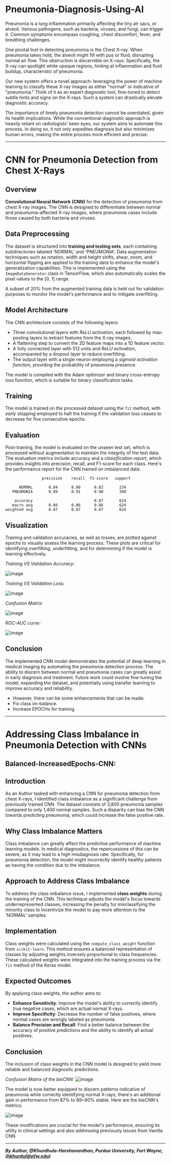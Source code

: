 # Pneumonia-Diagnosis-Using-AI

Pneumonia is a lung inflammation primarily affecting the tiny air sacs, or alveoli. Various pathogens, such as bacteria, viruses, and fungi, can trigger it. Common symptoms encompass coughing, chest discomfort, fever, and breathing challenges.

One pivotal tool in detecting pneumonia is the Chest X-ray. When pneumonia takes hold, the alveoli might fill with pus or fluid, disrupting normal air flow. This obstruction is discernible on X-rays. Specifically, the X-ray can spotlight white opaque regions, hinting at inflammation and fluid buildup, characteristic of pneumonia.

Our new system offers a novel approach: leveraging the power of machine learning to classify these X-ray images as either "normal" or indicative of "pneumonia." Think of it as an expert diagnostic tool, fine-tuned to detect subtle hints and signs on the X-rays. Such a system can drastically elevate diagnostic accuracy.

The importance of timely pneumonia detection cannot be overstated, given its health implications. While the conventional diagnostic approach is heavily reliant on radiologists' keen eyes, our system aims to automate this process. In doing so, it not only expedites diagnosis but also minimizes human errors, making the entire process more efficient and precise.

------------------------------------------------------------------------------------------------------------------------------------------------------------


# CNN for Pneumonia Detection from Chest X-Rays

## Overview

**Convolutional Neural Network (CNN)** for the detection of pneumonia from chest X-ray images. The CNN is designed to differentiate between normal and pneumonia-affected X-ray images, where pneumonia cases include those caused by both bacteria and viruses.

## Data Preprocessing

The dataset is structured into **training and testing sets**, each containing subdirectories labeled 'NORMAL' and 'PNEUMONIA'. Data augmentation techniques such as rotation, width and height shifts, shear, zoom, and horizontal flipping are applied to the training data to enhance the model's generalization capabilities. This is implemented using the `ImageDataGenerator` class in TensorFlow, which also automatically scales the pixel values to the [0, 1] range.

A subset of 20% from the augmented training data is held out for validation purposes to monitor the model's performance and to mitigate overfitting.

## Model Architecture

The CNN architecture consists of the following layers:

- Three convolutional layers with *ReLU activation*, each followed by max-pooling layers to extract features from the X-ray images.
- A flattening step to convert the 2D feature maps into a 1D feature vector.
- A fully connected layer with 512 units and *ReLU activation*, accompanied by a dropout layer to reduce overfitting.
- The output layer with a single neuron employing a *sigmoid activation function*, providing the probability of pneumonia presence.

The model is compiled with the Adam optimizer and binary cross-entropy loss function, which is suitable for binary classification tasks.

## Training

The model is trained on the processed dataset using the `fit` method, with *early stopping* employed to halt the training if the validation loss ceases to decrease for five consecutive epochs.

## Evaluation

Post-training, the model is evaluated on the unseen test set, which is processed without augmentation to maintain the integrity of the test data. The evaluation metrics include accuracy and a *classification report*, which provides insights into precision, recall, and F1-score for each class. Here's the performance report for the CNN trained on imbalanced data:

```
                precision    recall  f1-score   support

      NORMAL       0.84      0.80      0.82       234
   PNEUMONIA       0.89      0.91      0.90       390

    accuracy                           0.87       624
   macro avg       0.86      0.86      0.86       624
weighted avg       0.87      0.87      0.87       624
```

## Visualization

Training and validation accuracies, as well as losses, are plotted against epochs to visually assess the learning process. These plots are critical for identifying overfitting, underfitting, and for determining if the model is learning effectively.

_Training VS Validation Accuracy:_

![image](https://github.com/Khurdhula-Harshavardhan/Pneumonia-Diagnosis-Using-AI/assets/60458750/4d4ab35f-b2ea-40f6-9a25-74b461d5fe99)

_Training VS Validation  Loss:_

 ![image](https://github.com/Khurdhula-Harshavardhan/Pneumonia-Diagnosis-Using-AI/assets/60458750/cfdc3994-94ae-41e8-84f0-c76ed8124aa9)

_Confusion Matrix:_

![image](https://github.com/Khurdhula-Harshavardhan/Pneumonia-Diagnosis-Using-AI/assets/60458750/0b70bda2-8d17-4feb-a514-9739bd561de6)

_ROC-AUC curve:_

![image](https://github.com/Khurdhula-Harshavardhan/Pneumonia-Diagnosis-Using-AI/assets/60458750/0329895e-8b0e-4be4-bf79-641b9912828a)



## Conclusion

The implemented CNN model demonstrates the potential of deep learning in medical imaging by automating the pneumonia detection process. The ability to discern between normal and pneumonia cases can greatly assist in early diagnosis and treatment. Future work could involve fine-tuning the model, expanding the dataset, and potentially using transfer learning to improve accuracy and reliability.

- However, there can be some enhancements that can be made: 
- Fix class im-balance.
- Increase EPOCHs for training.

--------------------------------------------------------------------------------------------------------------------------------------------------------------------------------------------------------------------------------------------------------------------

# Addressing Class Imbalance in Pneumonia Detection with CNNs
## Balanced-IncreasedEpochs-CNN:

## Introduction
As an Author tasked with enhancing a CNN for pneumonia detection from chest X-rays, I identified class imbalance as a significant challenge from previously trained CNN. The dataset consists of 3,800 pneumonia samples compared to only 1,400 normal samples. Such a disparity can bias the CNN towards predicting pneumonia, which could increase the false positive rate.

## Why Class Imbalance Matters
Class imbalance can greatly affect the predictive performance of machine learning models. In medical diagnostics, the repercussions of this can be severe, as it may lead to a high misdiagnosis rate. Specifically, for pneumonia detection, the model might incorrectly identify healthy patients as having the condition due to the imbalance.

## Approach to Address Class Imbalance
To address the class imbalance issue, I implemented **class weights** during the training of the CNN. This technique adjusts the model's focus towards underrepresented classes, increasing the penalty for misclassifying the minority class to incentivize the model to pay more attention to the 'NORMAL' samples.

## Implementation
Class weights were calculated using the `compute_class_weight` function from `scikit-learn`. This method ensures a balanced representation of classes by adjusting weights inversely proportional to class frequencies. These calculated weights were integrated into the training process via the `fit` method of the Keras model.

## Expected Outcomes
By applying class weights, the author aims to:

- **Enhance Sensitivity**: Improve the model's ability to correctly identify true negative cases, which are actual normal X-rays.
- **Improve Specificity**: Decrease the number of false positives, where normal cases are wrongly labeled as pneumonia.
- **Balance Precision and Recall**: Find a better balance between the accuracy of positive predictions and the ability to identify all actual positives.

## Conclusion
The inclusion of class weights in the CNN model is designed to yield more reliable and balanced diagnostic predictions. 

_Confusion Matrix of the bieCNN:_
![image](https://github.com/Khurdhula-Harshavardhan/Pneumonia-Diagnosis-Using-AI/assets/60458750/410f1a3f-e5df-42f9-b14a-5cacf40645d6)

The model is now better equipped to discern patterns indicative of pneumonia while correctly identifying normal X-rays, there's an additional gain in performance from 87% to 89~90% stable. Here are the bieCNN's metrics:

![image](https://github.com/Khurdhula-Harshavardhan/Pneumonia-Diagnosis-Using-AI/assets/60458750/49abc398-7650-4022-b3ea-00635a9bd708)


These modifications are crucial for the model's performance, ensuring its utility in clinical settings and also addressing previously issues from Vanilla CNN.

---------------------------------------------------------------------------------------------------------------------------------


_**By Author,
@Khurdhula-Harshavardhan, 
Purdue University,
Fort Wayne,
(hkhurdul@pfw.edu)**_
